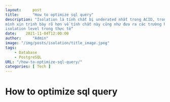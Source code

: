 ```yaml
---
layout:     post
title:      "How to optimize sql query"
description: "Isolation là tính chất bị underated nhất trong ACID, trong bài viết này
mình xin trình bày rõ hơn về tính chất này cũng như đưa ra các trường hợp cần setup đúng
isolation level trong thực tế"
date:    2021-11-04T12:00:00
author:     "Admin"
image: "/img/posts/isolation/title_image.jpeg"
tags:
    - Database
    - PostgreSQL
URL: "/how-to-optimize-sql-query/"
categories: [ Tech ]
---
```


# How to optimize sql query